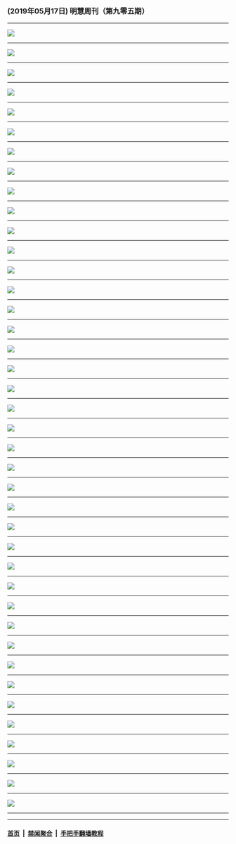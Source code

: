 ### (2019年05月17日) 明慧周刊（第九零五期） 

---

<img src="http://qikan.minghui.org/mhqkpage/qikanimage/2019/05/17/mhweekly905_read-online1.png"/><hr/>
<img src="http://qikan.minghui.org/mhqkpage/qikanimage/2019/05/17/mhweekly905_read-online2.png"/><hr/>
<img src="http://qikan.minghui.org/mhqkpage/qikanimage/2019/05/17/mhweekly905_read-online3.png"/><hr/>
<img src="http://qikan.minghui.org/mhqkpage/qikanimage/2019/05/17/mhweekly905_read-online4.png"/><hr/>
<img src="http://qikan.minghui.org/mhqkpage/qikanimage/2019/05/17/mhweekly905_read-online5.png"/><hr/>
<img src="http://qikan.minghui.org/mhqkpage/qikanimage/2019/05/17/mhweekly905_read-online6.png"/><hr/>
<img src="http://qikan.minghui.org/mhqkpage/qikanimage/2019/05/17/mhweekly905_read-online7.png"/><hr/>
<img src="http://qikan.minghui.org/mhqkpage/qikanimage/2019/05/17/mhweekly905_read-online8.png"/><hr/>
<img src="http://qikan.minghui.org/mhqkpage/qikanimage/2019/05/17/mhweekly905_read-online9.png"/><hr/>
<img src="http://qikan.minghui.org/mhqkpage/qikanimage/2019/05/17/mhweekly905_read-online10.png"/><hr/>
<img src="http://qikan.minghui.org/mhqkpage/qikanimage/2019/05/17/mhweekly905_read-online11.png"/><hr/>
<img src="http://qikan.minghui.org/mhqkpage/qikanimage/2019/05/17/mhweekly905_read-online12.png"/><hr/>
<img src="http://qikan.minghui.org/mhqkpage/qikanimage/2019/05/17/mhweekly905_read-online13.png"/><hr/>
<img src="http://qikan.minghui.org/mhqkpage/qikanimage/2019/05/17/mhweekly905_read-online14.png"/><hr/>
<img src="http://qikan.minghui.org/mhqkpage/qikanimage/2019/05/17/mhweekly905_read-online15.png"/><hr/>
<img src="http://qikan.minghui.org/mhqkpage/qikanimage/2019/05/17/mhweekly905_read-online16.png"/><hr/>
<img src="http://qikan.minghui.org/mhqkpage/qikanimage/2019/05/17/mhweekly905_read-online17.png"/><hr/>
<img src="http://qikan.minghui.org/mhqkpage/qikanimage/2019/05/17/mhweekly905_read-online18.png"/><hr/>
<img src="http://qikan.minghui.org/mhqkpage/qikanimage/2019/05/17/mhweekly905_read-online19.png"/><hr/>
<img src="http://qikan.minghui.org/mhqkpage/qikanimage/2019/05/17/mhweekly905_read-online20.png"/><hr/>
<img src="http://qikan.minghui.org/mhqkpage/qikanimage/2019/05/17/mhweekly905_read-online21.png"/><hr/>
<img src="http://qikan.minghui.org/mhqkpage/qikanimage/2019/05/17/mhweekly905_read-online22.png"/><hr/>
<img src="http://qikan.minghui.org/mhqkpage/qikanimage/2019/05/17/mhweekly905_read-online23.png"/><hr/>
<img src="http://qikan.minghui.org/mhqkpage/qikanimage/2019/05/17/mhweekly905_read-online24.png"/><hr/>
<img src="http://qikan.minghui.org/mhqkpage/qikanimage/2019/05/17/mhweekly905_read-online25.png"/><hr/>
<img src="http://qikan.minghui.org/mhqkpage/qikanimage/2019/05/17/mhweekly905_read-online26.png"/><hr/>
<img src="http://qikan.minghui.org/mhqkpage/qikanimage/2019/05/17/mhweekly905_read-online27.png"/><hr/>
<img src="http://qikan.minghui.org/mhqkpage/qikanimage/2019/05/17/mhweekly905_read-online28.png"/><hr/>
<img src="http://qikan.minghui.org/mhqkpage/qikanimage/2019/05/17/mhweekly905_read-online29.png"/><hr/>
<img src="http://qikan.minghui.org/mhqkpage/qikanimage/2019/05/17/mhweekly905_read-online30.png"/><hr/>
<img src="http://qikan.minghui.org/mhqkpage/qikanimage/2019/05/17/mhweekly905_read-online31.png"/><hr/>
<img src="http://qikan.minghui.org/mhqkpage/qikanimage/2019/05/17/mhweekly905_read-online32.png"/><hr/>
<img src="http://qikan.minghui.org/mhqkpage/qikanimage/2019/05/17/mhweekly905_read-online33.png"/><hr/>
<img src="http://qikan.minghui.org/mhqkpage/qikanimage/2019/05/17/mhweekly905_read-online34.png"/><hr/>
<img src="http://qikan.minghui.org/mhqkpage/qikanimage/2019/05/17/mhweekly905_read-online35.png"/><hr/>
<img src="http://qikan.minghui.org/mhqkpage/qikanimage/2019/05/17/mhweekly905_read-online36.png"/><hr/>
<img src="http://qikan.minghui.org/mhqkpage/qikanimage/2019/05/17/mhweekly905_read-online37.png"/><hr/>
<img src="http://qikan.minghui.org/mhqkpage/qikanimage/2019/05/17/mhweekly905_read-online38.png"/><hr/>
<img src="http://qikan.minghui.org/mhqkpage/qikanimage/2019/05/17/mhweekly905_read-online39.png"/><hr/>
<img src="http://qikan.minghui.org/mhqkpage/qikanimage/2019/05/17/mhweekly905_read-online40.png"/><hr/>


---

#### [首页](../../../..) &nbsp;|&nbsp; [禁闻聚合](https://github.com/gfw-breaker/banned-news) &nbsp;|&nbsp; [手把手翻墙教程](https://github.com/gfw-breaker/guides) 
